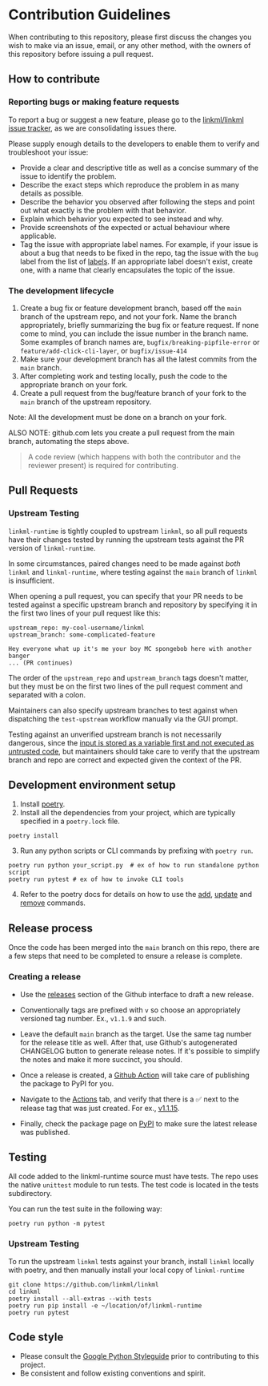 # Contribution Guidelines

When contributing to this repository, please first discuss the changes you wish to make via an issue, email, or any other method, with the owners of this repository before issuing a pull request.

## How to contribute

### Reporting bugs or making feature requests

To report a bug or suggest a new feature, please go to the [linkml/linkml issue tracker](https://github.com/linkml/linkml/issues), as we are
consolidating issues there.

Please supply enough details to the developers to enable them to verify and troubleshoot your issue:

* Provide a clear and descriptive title as well as a concise summary of the issue to identify the problem.
* Describe the exact steps which reproduce the problem in as many details as possible.
* Describe the behavior you observed after following the steps and point out what exactly is the problem with that behavior.
* Explain which behavior you expected to see instead and why.
* Provide screenshots of the expected or actual behaviour where applicable.
* Tag the issue with appropriate label names. For example, if your issue is about a bug that needs to be fixed in the repo, tag the issue with the `bug` label from the list of [labels](https://github.com/linkml/linkml-runtime/labels). If an appropriate label doesn't exist, create one, with a name that clearly encapsulates the topic of the issue.

### The development lifecycle

1. Create a bug fix or feature development branch, based off the `main` branch of the upstream repo, and not your fork. Name the branch appropriately, briefly summarizing the bug fix or feature request. If none come to mind, you can include the issue number in the branch name. Some examples of branch names are, `bugfix/breaking-pipfile-error` or `feature/add-click-cli-layer`, or `bugfix/issue-414`
2. Make sure your development branch has all the latest commits from the `main` branch.
3. After completing work and testing locally, push the code to the appropriate branch on your fork.
4. Create a pull request from the bug/feature branch of your fork to the `main` branch of the upstream repository.

Note: All the development must be done on a branch on your fork.

ALSO NOTE: github.com lets you create a pull request from the main branch, automating the steps above.

> A code review (which happens with both the contributor and the reviewer present) is required for contributing.

## Pull Requests

### Upstream Testing

`linkml-runtime` is tightly coupled to upstream `linkml`, 
so all pull requests have their changes tested by running the upstream tests
against the PR version of `linkml-runtime`.

In some circumstances, paired changes need to be made against *both*
`linkml` and `linkml-runtime`, where testing against the `main` branch
of `linkml` is insufficient. 

When opening a pull request, you can specify that your PR needs to be
tested against a specific upstream branch and repository by specifying it
in the first two lines of your pull request like this:

```
upstream_repo: my-cool-username/linkml
upstream_branch: some-complicated-feature
 
Hey everyone what up it's me your boy MC spongebob here with another banger
... (PR continues)
```

The order of the `upstream_repo` and `upstream_branch` tags doesn't matter,
but they must be on the first two lines of the pull request comment and separated with a colon.

Maintainers can also specify upstream branches to test against when 
dispatching the `test-upstream` workflow manually via the GUI prompt.

Testing against an unverified upstream branch is not necessarily dangerous,
since the [input is stored as a variable first and not executed as untrusted code](https://docs.github.com/en/actions/security-for-github-actions/security-guides/security-hardening-for-github-actions#using-an-intermediate-environment-variable),
but maintainers should take care to verify that the upstream branch and repo
are correct and expected given the context of the PR.

## Development environment setup

1. Install [poetry](https://python-poetry.org/docs/#installation).
2. Install all the dependencies from your project, which are typically specified in a `poetry.lock` file.

```
poetry install
```

3. Run any python scripts or CLI commands by prefixing with `poetry run`.

```
poetry run python your_script.py  # ex of how to run standalone python script
poetry run pytest # ex of how to invoke CLI tools
```

4. Refer to the poetry docs for details on how to use the [add](https://python-poetry.org/docs/cli/#add), [update](https://python-poetry.org/docs/cli/#update) and [remove](https://python-poetry.org/docs/cli/#remove) commands.

## Release process

Once the code has been merged into the `main` branch on this repo, there are a few steps that need to be completed to ensure a release is complete.

### Creating a release

* Use the [releases](https://github.com/linkml/linkml-runtime/releases) section of the Github interface to draft a new release.
* Conventionally tags are prefixed with `v` so choose an appropriately versioned tag number. Ex., `v1.1.9` and such.
* Leave the default `main` branch as the target. Use the same tag number for the release title as well. After that, use Github's autogenerated CHANGELOG button to generate release notes. If it's possible to simplify the notes and make it more succinct, you should. 
* Once a release is created, a [Github Action](.github/workflows/pypi-publish.yaml) will take care of publishing the package to PyPI for you.

* Navigate to the [Actions](https://github.com/linkml/linkml-runtime/actions) tab, and verify that there is a ✅ next to the release tag that was just created. For ex., [v1.1.15](https://github.com/linkml/linkml-runtime/actions/runs/1656285916).
* Finally, check the package page on [PyPI](https://pypi.org/project/linkml-runtime/) to make sure the latest release was published.

## Testing

All code added to the linkml-runtime source must have tests. The repo uses the native `unittest` module to run tests. The test code is located in the tests subdirectory.

You can run the test suite in the following way:

```
poetry run python -m pytest
```

### Upstream Testing

To run the upstream `linkml` tests against your branch,
install `linkml` locally with poetry, and then manually install your
local copy of `linkml-runtime`

```shell
git clone https://github.com/linkml/linkml
cd linkml
poetry install --all-extras --with tests
poetry run pip install -e ~/location/of/linkml-runtime
poetry run pytest
```

## Code style

- Please consult the [Google Python Styleguide](https://google.github.io/styleguide/pyguide.html) prior to contributing to this project.
- Be consistent and follow existing conventions and spirit.
